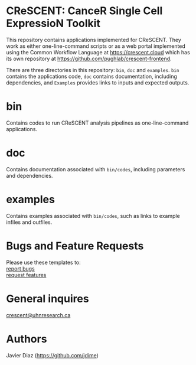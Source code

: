 # CReSCENT: CanceR Single Cell ExpressioN Toolkit


This repository contains applications implemented for CReSCENT. They work as either one-line-command scripts or as a web portal implemented using the Common Workflow Language at https://crescent.cloud which has its own repository at https://github.com/pughlab/crescent-frontend.

There are three directories in this repository: `bin`, `doc` and `examples`. `bin` contains the applications code, `doc` contains documentation, including dependencies, and `Examples` provides links to inputs and expected outputs.

bin
================
Contains codes to run CReSCENT analysis pipelines as one-line-command applications.

doc
================
Contains documentation associated with `bin/codes`, including parameters and dependencies.

examples
================
Contains examples associated with `bin/codes`, such as links to example infiles and outfiles.

Bugs and Feature Requests
================
Please use these templates to: <br />
[report bugs](https://github.com/pughlab/crescent/blob/master/.github/ISSUE_TEMPLATE/bug_report.md) <br />
[request features](https://github.com/pughlab/crescent/blob/master/.github/ISSUE_TEMPLATE/feature_request.md)

General inquires
================
<crescent@uhnresearch.ca>

Authors
================
Javier Diaz (https://github.com/jdime)
